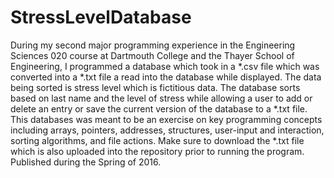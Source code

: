 # StressLevelDatabase
During my second major programming experience in the Engineering Sciences 020 course at Dartmouth College and the Thayer School of Engineering, I programmed a database which took in a *.csv file which was converted into a *.txt file a read into the database while displayed. The data being sorted is stress level which is fictitious data. The database sorts based on last name and the level of stress while allowing a user to add or delete an entry or save the current version of the database to a *.txt file. This databases was meant to be an exercise on key programming concepts including arrays, pointers, addresses, structures, user-input and interaction, sorting algorithms, and file actions. Make sure to download the *.txt file which is also uploaded into the repository prior to running the program. Published during the Spring of 2016.
